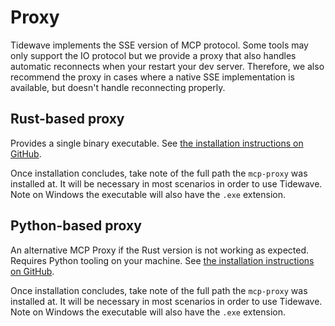# Proxy

Tidewave implements the SSE version of MCP protocol. Some tools may only support the IO
protocol but we provide a proxy that also handles automatic reconnects when your restart
your dev server. Therefore, we also recommend the proxy in cases where a native SSE implementation
is available, but doesn't handle reconnecting properly.

## Rust-based proxy

Provides a single binary executable. See [the
installation instructions on GitHub](https://github.com/tidewave-ai/mcp_proxy_rust#installation).

Once installation concludes, take note of the full path
the `mcp-proxy` was installed at. It will be necessary
in most scenarios in order to use Tidewave. Note on Windows
the executable will also have the `.exe` extension.

## Python-based proxy

An alternative MCP Proxy if the Rust version is not working as expected.
Requires Python tooling on your machine. See [the installation instructions
on GitHub](https://github.com/sparfenyuk/mcp-proxy).

Once installation concludes, take note of the full path
the `mcp-proxy` was installed at. It will be necessary
in most scenarios in order to use Tidewave. Note on Windows
the executable will also have the `.exe` extension.
